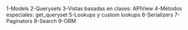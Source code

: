 
<!-- qué espero aprender en este proyecto -->
1-Models
2-Querysets
3-Vistas basadas en clases: APIView
4-Métodos especiales: get_queryset
5-Lookups y custom lookups
6-Serializers
7-Paginators
8-Search
9-ORM